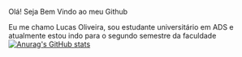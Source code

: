 Olá! Seja Bem Vindo ao meu Github

Eu me chamo Lucas Oliveira, sou estudante universitário em ADS e atualmente estou indo para o segundo semestre da faculdade
[![Anurag's GitHub stats](https://github-readme-stats.vercel.app/api?username=luzallenbates)](https://github.com/anuraghazra/github-readme-stats)

<!--
**luzallenbates/luzallenbates** is a ✨ _special_ ✨ repository because its `README.md` (this file) appears on your GitHub profile.

Here are some ideas to get you started:

- 🔭 I’m currently working on ...
- 🌱 I’m currently learning ...
- 👯 I’m looking to collaborate on ...
- 🤔 I’m looking for help with ...
- 💬 Ask me about ...
- 📫 How to reach me: ...
- 😄 Pronouns: ...
- ⚡ Fun fact: ...
-->
